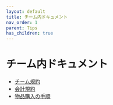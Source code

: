 ```yaml
---
layout: default
title: チーム内ドキュメント
nav_order: 1
parent: Tips
has_children: true 
---
```

# チーム内ドキュメント  
- [チーム規約](https://github.com/RM-NAGOYASHACHIHOKO/Team_Rules/blob/main/%E3%83%81%E3%83%BC%E3%83%A0%E8%A6%8F%E7%B4%84.md)
- [会計規約](https://github.com/RM-NAGOYASHACHIHOKO/Team_Rules/blob/main/%E4%BC%9A%E8%A8%88%E8%A6%8F%E7%B4%84.md)
- [物品購入の手順](https://github.com/RM-NAGOYASHACHIHOKO/Private_Document/blob/main/%E4%BC%9A%E8%A8%88/%E8%B3%BC%E5%85%A5%E6%89%8B%E9%A0%86.md)